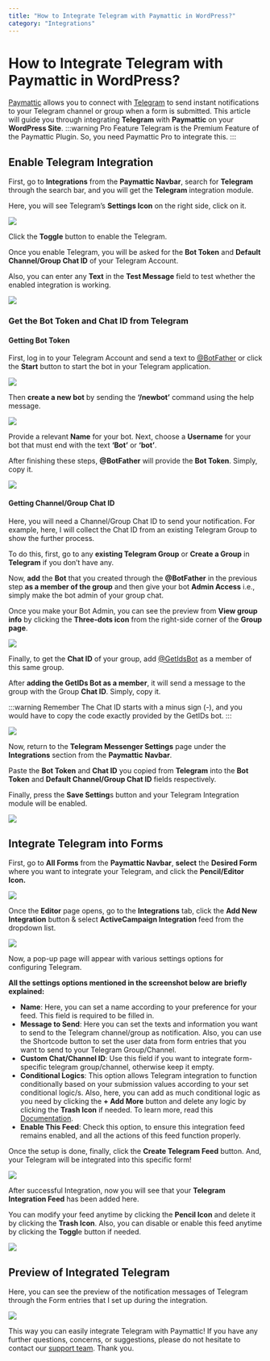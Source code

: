 ```yaml
---
title: "How to Integrate Telegram with Paymattic in WordPress?"
category: "Integrations"
---
```


# How to Integrate Telegram with Paymattic in WordPress?

[Paymattic](https://paymattic.com/) allows you to connect with [Telegram](https://telegram.org/) to send instant notifications to your Telegram channel or group when a form is submitted. This article will guide you through integrating **Telegram** with **Paymattic** on your **WordPress Site**.
:::warning Pro Feature
Telegram is the Premium Feature of the Paymattic Plugin. So, you need Paymattic Pro to integrate this.
:::

## Enable Telegram Integration 


First, go to **Integrations** from the **Paymattic Navbar**, search for **Telegram** through the search bar, and you will get the **Telegram** integration module.

Here, you will see Telegram’s **Settings Icon** on the right side, click on it.

![](/images/integrations/how-to-integrate-telegram-with-paymattic-in-wordpress/Telegrams-Settings-Icon-scaled.webp)

Click the **Toggle** button to enable the Telegram.

Once you enable Telegram, you will be asked for the **Bot Token** and **Default Channel/Group Chat ID** of your Telegram Account.

Also, you can enter any **Text** in the **Test Message** field to test whether the enabled integration is working.

![](/images/integrations/how-to-integrate-telegram-with-paymattic-in-wordpress/Enable-Telegram-Integration-scaled.webp)

### Get the Bot Token and Chat ID from Telegram


#### Getting Bot Token

First, log in to your Telegram Account and send a text to [@BotFather](https://t.me/BotFather) or click the **Start** button to start the bot in your Telegram application.

![](/images/integrations/how-to-integrate-telegram-with-paymattic-in-wordpress/Start-chatting-with-@BotFaher-scaled.webp)

Then **create a new bot** by sending the **‘/newbot’** command using the help message.

![](/images/integrations/how-to-integrate-telegram-with-paymattic-in-wordpress/newbot-link.webp)

Provide a relevant **Name** for your bot. Next, choose a **Username** for your bot that must end with the text **‘Bot’** or **‘bot’**.

After finishing these steps, **@BotFather** will provide the **Bot Token**. Simply, copy it.

![](/images/integrations/how-to-integrate-telegram-with-paymattic-in-wordpress/Copy-the-Bot-Token.webp)

#### Getting Channel/Group Chat ID

Here, you will need a Channel/Group Chat ID to send your notification. For example, here, I will collect the Chat ID from an existing Telegram Group to show the further process.

To do this, first, go to any **existing Telegram Group** or **Create a Group** in **Telegram** if you don’t have any.

Now, **add** the **Bot** that you created through the **@BotFather** in the previous step **as a member of the group** and then give your bot **Admin Access** i.e., simply make the bot admin of your group chat.

Once you make your Bot Admin, you can see the preview from **View group info** by clicking the **Three-dots icon** from the right-side corner of the **Group page**.

![](/images/integrations/how-to-integrate-telegram-with-paymattic-in-wordpress/Added-Bot-as-Admin.webp)

Finally, to get the **Chat ID** of your group, add [@GetIdsBot](https://t.me/getidsbot) as a member of this same group.

After **adding the GetIDs Bot as a member**, it will send a message to the group with the Group **Chat ID**. Simply, copy it.

:::warning Remember
The Chat ID starts with a minus sign (-), and you would have to copy the code exactly provided by the GetIDs bot.
:::

![](/images/integrations/how-to-integrate-telegram-with-paymattic-in-wordpress/Copy-the-Chat-ID.webp)

Now, return to the **Telegram Messenger Settings** page under the **Integrations** section from the **Paymattic** **Navbar**.

Paste the **Bot Token** and **Chat ID** you copied from **Telegram** into the **Bot Token** and **Default Channel/Group Chat ID** fields respectively.

Finally, press the **Save Setting**s button and your Telegram Integration module will be enabled.

![](/images/integrations/how-to-integrate-telegram-with-paymattic-in-wordpress/Paste-the-Bot-token-Chat-ID-of-Gorup-scaled.webp)

## Integrate Telegram into Forms


First, go to **All Forms** from the **Paymattic Navbar**, **select** the **Desired Form** where you want to integrate your Telegram, and click the **Pencil/Editor Icon.**

![](/images/integrations/how-to-integrate-telegram-with-paymattic-in-wordpress/Open-desired-form-5-scaled.webp)

Once the **Editor** page opens, go to the **Integrations** tab, click the **Add New Integration** button &amp; select **ActiveCampaign Integration** feed from the dropdown list.

![](/images/integrations/how-to-integrate-telegram-with-paymattic-in-wordpress/Add-new-integration-dropdown-telegram-scaled.webp)

Now, a pop-up page will appear with various settings options for configuring Telegram.

**All the settings options mentioned in the screenshot below are briefly explained:**

- **Name**: Here, you can set a name according to your preference for your feed. This field is required to be filled in.
- **Message to Send**: Here you can set the texts and information you want to send to the Telegram channel/group as notification. Also, you can use the Shortcode button to set the user data from form entries that you want to send to your Telegram Group/Channel.
- **Custom Chat/Channel ID**: Use this field if you want to integrate form-specific telegram group/channel, otherwise keep it empty.
- **Conditional Logics**: This option allows Telegram integration to function conditionally based on your submission values according to your set conditional logic/s. Also, here, you can add as much conditional logic as you need by clicking the **+ Add More** button and delete any logic by clicking the **Trash Icon** if needed. To learn more, read this [Documentation](/how-to-use-conditional-logic-in-form-fields-with-paymattic).
- **Enable This Feed**: Check this option, to ensure this integration feed remains enabled, and all the actions of this feed function properly.

Once the setup is done, finally, click the **Create Telegram Feed** button. And, your Telegram will be integrated into this specific form!

![](/images/integrations/how-to-integrate-telegram-with-paymattic-in-wordpress/Add-New-Telegram-Integration-Feed-page.webp)

After successful Integration, now you will see that your **Telegram Integration Feed** has been added here.

You can modify your feed anytime by clicking the **Pencil Icon** and delete it by clicking the **Trash Icon**.
Also, you can disable or enable this feed anytime by clicking the **Toggl**e button if needed.

![](/images/integrations/how-to-integrate-telegram-with-paymattic-in-wordpress/Added-Telegram-Integration-Feed-scaled.webp)

## Preview of Integrated Telegram

Here, you can see the preview of the notification messages of Telegram through the Form entries that I set up during the integration.

![](/images/integrations/how-to-integrate-telegram-with-paymattic-in-wordpress/Preview-of-integrated-Telegram.webp)

This way you can easily integrate Telegram with Paymattic!
If you have any further questions, concerns, or suggestions, please do not hesitate to contact our [support team](https://wpmanageninja.com/support-tickets/?utm_source=wpmn&utm_medium=home&utm_campaign=site#/). Thank you.